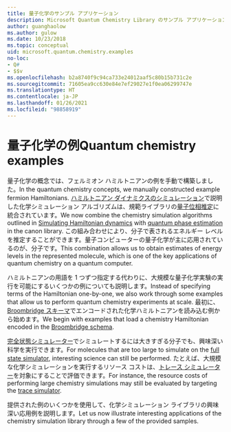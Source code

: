```yaml
---
title: 量子化学のサンプル アプリケーション
description: Microsoft Quantum Chemistry Library のサンプル アプリケーションについて確認します。
author: guanghaolow
ms.author: gulow
ms.date: 10/23/2018
ms.topic: conceptual
uid: microsoft.quantum.chemistry.examples
no-loc:
- Q#
- $$v
ms.openlocfilehash: b2a8740f9c94ca733e24012aaf5c80b15b731c2e
ms.sourcegitcommit: 71605ea9cc630e84e7ef29027e1f0ea06299747e
ms.translationtype: HT
ms.contentlocale: ja-JP
ms.lasthandoff: 01/26/2021
ms.locfileid: "98858919"
---
```

# <a name="quantum-chemistry-examples"></a><span data-ttu-id="eb564-103">量子化学の例</span><span class="sxs-lookup"><span data-stu-id="eb564-103">Quantum chemistry examples</span></span>

<span data-ttu-id="eb564-104">量子化学の概念では、フェルミオン ハミルトニアンの例を手動で構築しました。</span><span class="sxs-lookup"><span data-stu-id="eb564-104">In the quantum chemistry concepts, we manually constructed example fermion Hamiltonians.</span></span> <span data-ttu-id="eb564-105">[ハミルトニアン ダイナミクスのシミュレーション](xref:microsoft.quantum.libraries.standard.algorithms)で説明した化学シミュレーション アルゴリズムは、規範ライブラリの[量子位相推定](xref:microsoft.quantum.libraries.characterization)に統合されています。</span><span class="sxs-lookup"><span data-stu-id="eb564-105">We now combine the chemistry simulation algorithms outlined in [Simulating Hamiltonian dynamics](xref:microsoft.quantum.libraries.standard.algorithms) with [quantum phase estimation](xref:microsoft.quantum.libraries.characterization) in the canon library.</span></span> <span data-ttu-id="eb564-106">この組み合わせにより、分子で表されるエネルギー レベルを推定することができます。量子コンピューターの量子化学が主に応用されているのが、分子です。</span><span class="sxs-lookup"><span data-stu-id="eb564-106">This combination allows us to obtain  estimates of energy levels in the represented molecule, which is one of the key applications of quantum chemistry on a quantum computer.</span></span> 

<span data-ttu-id="eb564-107">ハミルトニアンの用語を 1 つずつ指定する代わりに、大規模な量子化学実験の実行を可能にするいくつかの例についても説明します。</span><span class="sxs-lookup"><span data-stu-id="eb564-107">Instead of specifying terms of the Hamiltonian one-by-one, we also work through some examples that allow us to perform quantum chemistry experiments at scale.</span></span> <span data-ttu-id="eb564-108">最初に、[Broombridge スキーマ](xref:microsoft.quantum.libraries.chemistry.schema.broombridge)でエンコードされた化学ハミルトニアンを読み込む例から始めます。</span><span class="sxs-lookup"><span data-stu-id="eb564-108">We begin with examples that load a chemistry Hamiltonian encoded in the [Broombridge schema](xref:microsoft.quantum.libraries.chemistry.schema.broombridge).</span></span>

<span data-ttu-id="eb564-109">[完全状態シミュレーター](xref:microsoft.quantum.machines.full-state-simulator)でシミュレートするには大きすぎる分子でも、興味深い科学を実行できます。</span><span class="sxs-lookup"><span data-stu-id="eb564-109">For molecules that are too large to simulate on the [full state simulator](xref:microsoft.quantum.machines.full-state-simulator), interesting science can still be performed.</span></span> <span data-ttu-id="eb564-110">たとえば、大規模な化学シミュレーションを実行するリソース コストは、[トレース シミュレーター](xref:microsoft.quantum.machines.qc-trace-simulator.intro)を対象にすることで評価できます。</span><span class="sxs-lookup"><span data-stu-id="eb564-110">For instance, the resource costs of performing large chemistry simulations may still be evaluated by targeting the [trace simulator](xref:microsoft.quantum.machines.qc-trace-simulator.intro).</span></span>

<span data-ttu-id="eb564-111">提供された例のいくつかを使用して、化学シミュレーション ライブラリの興味深い応用例を説明します。</span><span class="sxs-lookup"><span data-stu-id="eb564-111">Let us now illustrate interesting applications of the chemistry simulation library through a few of the provided samples.</span></span>
